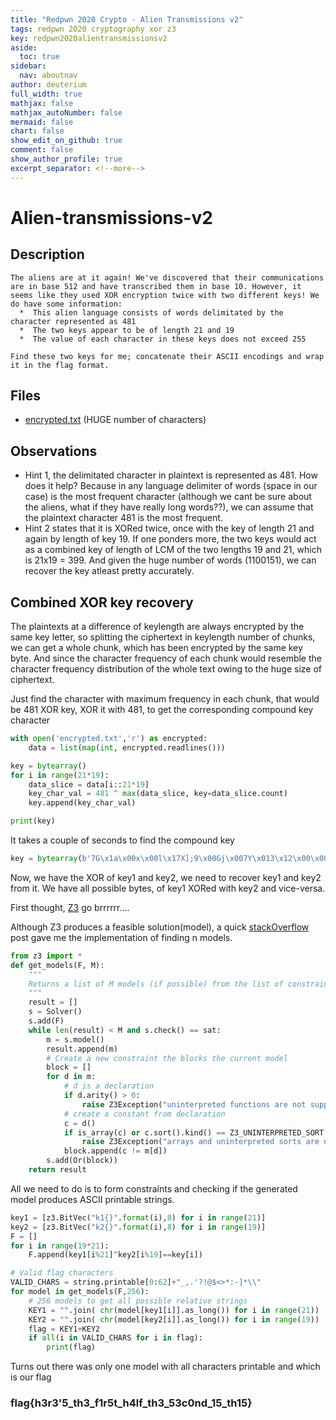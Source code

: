 ```yaml
---
title: "Redpwn 2020 Crypto - Alien Transmissions v2"
tags: redpwn 2020 cryptography xor z3
key: redpwn2020alientransmissionsv2
aside:
  toc: true
sidebar:
  nav: aboutnav
author: deuterium
full_width: true
mathjax: false
mathjax_autoNumber: false
mermaid: false
chart: false
show_edit_on_github: true
comment: false
show_author_profile: true
excerpt_separator: <!--more-->
---
```


# Alien-transmissions-v2

## Description
```
The aliens are at it again! We've discovered that their communications are in base 512 and have transcribed them in base 10. However, it seems like they used XOR encryption twice with two different keys! We do have some information:
  *  This alien language consists of words delimitated by the character represented as 481
  *  The two keys appear to be of length 21 and 19
  *  The value of each character in these keys does not exceed 255

Find these two keys for me; concatenate their ASCII encodings and wrap it in the flag format.
```

## Files
- [encrypted.txt](encrypted.txt)  (HUGE number of characters)

## Observations
- Hint 1, the delimitated character in plaintext is represented as 481. How does it help? Because in any language delimiter of words (space in our case) is the most frequent character (although we cant be sure about the aliens, what if they have really long words??), we can assume that the plaintext character 481 is the most frequent.  
- Hint 2 states that it is XORed twice, once with the key of length 21 and again by length of key 19. If one ponders more, the two keys would act as a combined key of length of LCM of the two lengths 19 and 21, which is 21x19 = 399. And given the huge number of words (1100151), we can recover the key atleast pretty accurately.

## Combined XOR key recovery
The plaintexts at a difference of keylength are always encrypted by the same key letter, so splitting the ciphertext in keylength number of chunks, we can get a whole chunk, which has been encrypted by the same key byte. And since the character frequency of each chunk would resemble the character frequency distribution of the whole text owing to the huge size of ciphertext.

Just find the character with maximum frequency in each chunk, that would be 481 XOR key, XOR it with 481, to get the corresponding compound key character

```python
with open('encrypted.txt','r') as encrypted:
    data = list(map(int, encrypted.readlines()))

key = bytearray()
for i in range(21*19):
    data_slice = data[i::21*19]
    key_char_val = 481 ^ max(data_slice, key=data_slice.count)
    key.append(key_char_val)

print(key)
```
It takes a couple of seconds to find the compound key  
```python
key = bytearray(b'7G\x1a\x00x\x00l\x17X];9\x00Gj\x007Y\x013\x12\x00\x00-\x06\x14Vo\x1a\x0clnSn\x06]Ej7@\x04U7\x06AP\x17[;+Y\x06\x00\x12YC\x00++\x00\x073S[PB]CjnA7G7W\x04-A\x1cl7\x01_\x05X]\x16l\x16\x00\x00\x00\x00\x02j9E\x1a\x06+j[W\\\x08\x0clC\x06xA7E]l+\x0e\x02-\x00G<XZ\x089Y\x06-GO\x04j+\x1c[l9\x04AVD1\x0ck]S7G\x1a\x02\x12j+\x1c[ljURB[\x10\x00Y\x013\x12\x00\x02GlS]l+]\x00<V_\x16jEj7@\x04W]l\x06[\x14jjG\x0b\x031\x02nC\x00++\x00\x05Y9\x1c[Al\x12\x06<D\x06W\x00W\x04-A\x1cn]k\x18\x0e[lG\x00D\x051\x107\x02j9E\x1a\x04A\x00\x1c\\_9]\x00\x11\x03IQ\x00E]l+\x0e\x00Gj\x007[kYU\x0b\x03\x1cWx\x04j+\x1c[nSn\x06]G\x00]\x07\x0fV\x06W-\x02\x12j+\x1cY\x06\x00\x12YAjAl\x0b\x04\x02\x027\x02GlS]nA7G7UnG\x06\x17o\x06P3W]l\x06[\x16\x00\x00\x00\x00\x00\x00S\x02\x11\x05\x1a;7\x05Y9\x1c[C\x06xA7G7\x06l\x05\x01\x1cQ+n]k\x18\x0eY\x06-GO\x06\x00A[Po\x08U-\x04A\x00\x1c\\]S')
```

Now, we have the XOR of key1 and key2, we need to recover key1 and key2 from it. We have all possible bytes, of key1 XORed with key2 and vice-versa.

First thought, [Z3](https://github.com/Z3Prover/z3) go brrrrrr....

Although Z3 produces a feasible solution(model), a quick [stackOverflow](https://stackoverflow.com/questions/11867611/z3py-checking-all-solutions-for-equation) post gave me the implementation of finding n models. 

```python
from z3 import *
def get_models(F, M):
    """
    Returns a list of M models (if possible) from the list of constraints F
    """
    result = []
    s = Solver()
    s.add(F)
    while len(result) < M and s.check() == sat:
        m = s.model()
        result.append(m)
        # Create a new constraint the blocks the current model
        block = []
        for d in m:
            # d is a declaration
            if d.arity() > 0:
                raise Z3Exception("uninterpreted functions are not supported")
            # create a constant from declaration
            c = d()
            if is_array(c) or c.sort().kind() == Z3_UNINTERPRETED_SORT:
                raise Z3Exception("arrays and uninterpreted sorts are not supported")
            block.append(c != m[d])
        s.add(Or(block))
    return result
``` 

All we need to do is to form constraints and checking if the generated model produces ASCII printable strings.  

```python
key1 = [z3.BitVec("k1{}".format(i),8) for i in range(21)]
key2 = [z3.BitVec("k2{}".format(i),8) for i in range(19)]
F = []
for i in range(19*21):
    F.append(key1[i%21]^key2[i%19]==key[i])

# Valid flag characters
VALID_CHARS = string.printable[0:62]+"_,.'?!@$<>*:-]*\\"
for model in get_models(F,256):
    # 256 models to get all possible relative strings
    KEY1 = "".join( chr(model[key1[i]].as_long()) for i in range(21))
    KEY2 = "".join( chr(model[key2[i]].as_long()) for i in range(19))
    flag = KEY1+KEY2
    if all(i in VALID_CHARS for i in flag):
        print(flag)
```
Turns out there was only one model with all characters printable and which is our flag

### flag{h3r3'5_th3_f1r5t_h4lf_th3_53c0nd_15_th15}

